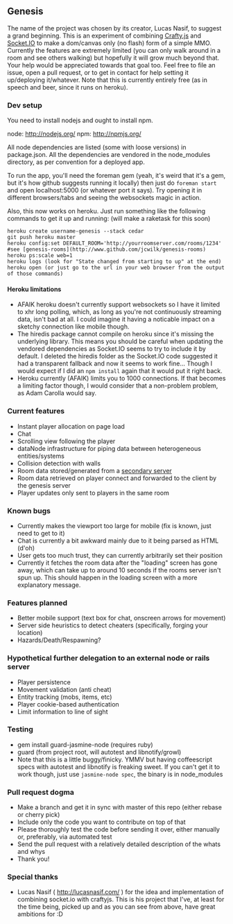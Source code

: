 ## Genesis ##
The name of the project was chosen by its creator, Lucas Nasif, to suggest a grand beginning. This is an experiment of
combining [Crafty.js](http://craftyjs.com) and [Socket.IO](http://socket.io/) to make a dom/canvas only (no flash) form
of a simple MMO. Currently the features are extremely limited (you can only walk around in a room and see others walking)
but hopefully it will grow much beyond that. Your help would be appreciated towards that goal too. Feel free to file an issue, open a pull request, or to get in contact for help setting it up/deploying it/whatever. Note that this is currently entirely free (as in speech and beer, since it runs on heroku).


### Dev setup ###
You need to install nodejs and ought to install npm.

node: http://nodejs.org/
npm: http://npmjs.org/

All node dependencies are listed (some with loose versions) in package.json. All the dependencies are vendored in the
node_modules directory, as per convention for a deployed app. 

To run the app, you'll need the foreman gem (yeah, it's weird that it's a gem, but it's how github suggests running it
locally) then just do `foreman start` and open localhost:5000 (or whatever port it says). Try opening it in different browsers/tabs and seeing the websockets magic in action.

Also, this now works on heroku. Just run something like the following commands to get it up and running: (will make a raketask for this soon)

    heroku create username-genesis --stack cedar
    git push heroku master
    heroku config:set DEFAULT_ROOM='http://yourroomserver.com/rooms/1234' #see [genesis-rooms](http://www.github.com/jcwilk/genesis-rooms)
    heroku ps:scale web=1
    heroku logs (look for "State changed from starting to up" at the end)
    heroku open (or just go to the url in your web browser from the output of those commands)


#### Heroku limitations ####
- AFAIK heroku doesn't currently support websockets so I have it limited to xhr long polling, which, as long as
you're not continuously streaming data, isn't bad at all. I could imagine it having a noticable impact on a sketchy
connection like mobile though.
- The hiredis package cannot compile on heroku since it's missing the underlying library. This means you should be careful when updating the vendored dependencies as Socket.IO seems to try to include it by default. I deleted the hiredis folder as the Socket.IO code suggested it had a transparent fallback and now it seems to work fine... Though I would expect if I did an ```npm install``` again that it would put it right back.
- Heroku currently (AFAIK) limits you to 1000 connections. If that becomes a limiting factor though, I would consider that a non-problem problem, as Adam Carolla would say.


### Current features ###
- Instant player allocation on page load
- Chat
- Scrolling view following the player
- dataNode infrastructure for piping data between heterogeneous entities/systems
- Collision detection with walls
- Room data stored/generated from a [secondary server](http://www.github.com/jcwilk/genesis-rooms)
- Room data retrieved on player connect and forwarded to the client by the genesis server
- Player updates only sent to players in the same room


### Known bugs ###
- Currently makes the viewport too large for mobile (fix is known, just need to get to it)
- Chat is currently a bit awkward mainly due to it being parsed as HTML (d'oh)
- User gets too much trust, they can currently arbitrarily set their position
- Currently it fetches the room data after the "loading" screen has gone away, which can take up to around 10 seconds if the rooms server isn't spun up. This should happen in the loading screen with a more explanatory message.


### Features planned ###
- Better mobile support (text box for chat, onscreen arrows for movement)
- Server side heuristics to detect cheaters (specifically, forging your location)
- Hazards/Death/Respawning?


### Hypothetical further delegation to an external node or rails server ###
- Player persistence
- Movement validation (anti cheat)
- Entity tracking (mobs, items, etc)
- Player cookie-based authentication
- Limit information to line of sight


### Testing ###
- gem install guard-jasmine-node (requires ruby)
- guard (from project root, will autotest and libnotify/growl)
- Note that this is a little buggy/finicky. YMMV but having coffeescript specs with autotest and libnotify is freaking sweet. If you can't get it to work though, just use ```jasmine-node spec```, the binary is in node_modules


### Pull request dogma ###
- Make a branch and get it in sync with master of this repo (either rebase or cherry pick)
- Include only the code you want to contribute on top of that
- Please thoroughly test the code before sending it over, either manually or, preferably, via automated test
- Send the pull request with a relatively detailed description of the whats and whys
- Thank you!


### Special thanks ###
- Lucas Nasif ( http://lucasnasif.com/ ) for the idea and implementation of combining socket.io with craftyjs. This is his project that I've, at least for the time being, picked up and as you can see from above, have great ambitions for :D
